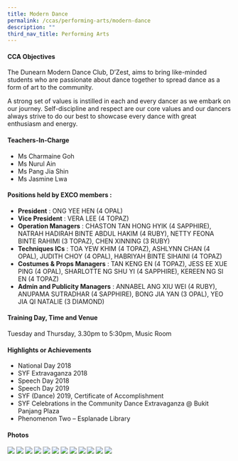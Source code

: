 ```yaml
---
title: Modern Dance
permalink: /ccas/performing-arts/modern-dance
description: ""
third_nav_title: Performing Arts
---
```

<h4>CCA Objectives</h4>
<p>The Dunearn Modern Dance Club, D&rsquo;Zest, aims to bring like-minded students who&nbsp;are passionate about dance together to spread dance as a form of art to the&nbsp;community.</p>
<p>A strong set of values is instilled in each and every dancer as we embark on our&nbsp;journey. Self-discipline and respect are our core values and our dancers always&nbsp;strive to do our best to showcase every dance with great enthusiasm and energy.</p>
<h4>Teachers-In-Charge</h4>
<ul>
<li>Ms Charmaine Goh</li>
<li>Ms Nurul Ain</li>
<li>Ms Pang Jia Shin</li>
<li>Ms Jasmine Lwa</li>
</ul>
<h4>Positions held by EXCO members :</h4>
<ul>
<li><strong>President</strong>&nbsp;: ONG YEE HEN (4 OPAL)&nbsp;</li>
<li><strong>Vice President</strong> : VERA LEE (4 TOPAZ)</li>
<li><strong>Operation Managers</strong> : CHASTON TAN HONG HYIK (4 SAPPHIRE), NATRAH HADIRAH BINTE ABDUL HAKIM (4 RUBY), NETTY FEONA BINTE RAHIMI (3 TOPAZ), CHEN XINNING (3 RUBY)</li>
<li><strong>Techniques ICs</strong> : TOA YEW KHIM (4 TOPAZ), ASHLYNN CHAN (4 OPAL), JUDITH CHOY (4 OPAL), HABRIYAH BINTE SIHAINI (4 TOPAZ)</li>
<li><strong>Costumes &amp; Props Managers</strong> : TAN KENG EN (4 TOPAZ), JESS EE XUE PING (4 OPAL), SHARLOTTE NG SHU YI (4 SAPPHIRE), KEREEN NG SI EN (4 TOPAZ)</li>
<li><strong>Admin and Publicity Managers</strong> : ANNABEL ANG XIU WEI (4 RUBY), ANUPAMA SUTRADHAR (4 SAPPHIRE), BONG JIA YAN (3 OPAL), YEO JIA QI NATALIE (3 DIAMOND)</li>
</ul>
<h4>Training Day, Time and Venue</h4>
<p>Tuesday and Thursday, 3.30pm to 5:30pm, Music Room</p>
<h4>Highlights or Achievements</h4>
<ul>
<li>National Day 2018</li>
<li>SYF Extravaganza 2018</li>
<li>Speech Day 2018</li>
<li>Speech Day 2019</li>
<li>SYF (Dance) 2019, Certificate of Accomplishment</li>
<li>SYF Celebrations in the Community Dance Extravaganza @ Bukit Panjang Plaza</li>
<li>Phenomenon Two &ndash; Esplanade Library</li>
</ul>
<h4>Photos</h4>
<img src="/images/md1.jpg">
<img src="/images/md2.jpg">
<img src="/images/md3.jpg">
<img src="/images/md4.jpg">
<img src="/images/md5.jpeg">
<img src="/images/md6.jpeg">
<img src="/images/md7.jpeg">
<img src="/images/md8.jpeg">
<img src="/images/md9.jpg">
<img src="/images/md10.jpg">
<img src="/images/md11.jpg">
<img src="/images/md12.jpg">